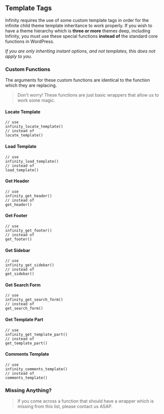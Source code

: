## Template Tags

Infinity requires the use of some custom template tags in order
for the infinite child theme template inheritance to work properly. If you wish to have a
theme hierarchy which is **three or more** themes deep, including Infinity, you must use these
special functions **instead of** the standard core functions in WordPress.

*If you are only inheriting instant options, and not templates, this does not apply to you.*

<ul class="infinity-docs-menu"></ul>

### Custom Functions

The arguments for these custom functions are identical to the
function which they are replacing.

> Don't worry! These functions are just basic wrappers that allow us to work some magic.

#### Locate Template

	// use
	infinity_locate_template()
	// instead of
	locate_template()

#### Load Template

	// use
	infinity_load_template()
	// instead of
	load_template()

#### Get Header

	// use
	infinity_get_header()
	// instead of
	get_header()

#### Get Footer

	// use
	infinity_get_footer()
	// instead of
	get_footer()

#### Get Sidebar

	// use
	infinity_get_sidebar()
	// instead of
	get_sidebar()

#### Get Search Form

	// use
	infinity_get_search_form()
	// instead of
	get_search_form()

#### Get Template Part

	// use
	infinity_get_template_part()
	// instead of
	get_template_part()

#### Comments Template

	// use
	infinity_comments_template()
	// instead of
	comments_template()

### Missing Anything?

> If you come across a function that should have a wrapper which is missing from this list,
please contact us ASAP.